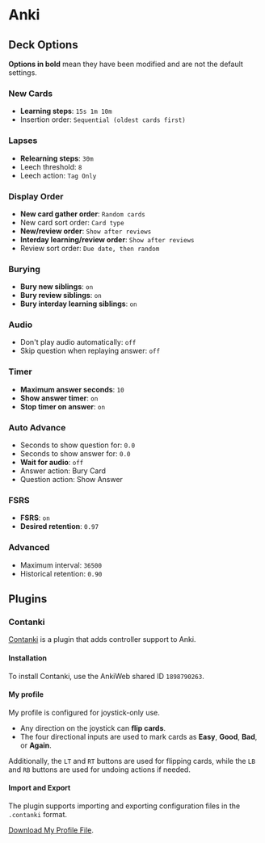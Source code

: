 # Anki

## Deck Options

**Options in bold** mean they have been modified and are not the default settings.

### New Cards

- **Learning steps**: `15s 1m 10m`
- Insertion order: `Sequential (oldest cards first)`

### Lapses

- **Relearning steps**: `30m`
- Leech threshold: `8`
- Leech action: `Tag Only`

### Display Order

- **New card gather order**: `Random cards`
- New card sort order: `Card type`
- **New/review order**: `Show after reviews`
- **Interday learning/review order**: `Show after reviews`
- Review sort order: `Due date, then random`

### Burying

- **Bury new siblings**: `on`
- **Bury review siblings**: `on`
- **Bury interday learning siblings**: `on`

### Audio

- Don't play audio automatically: `off`
- Skip question when replaying answer: `off`

### Timer

- **Maximum answer seconds**: `10`
- **Show answer timer**: `on`
- **Stop timer on answer**: `on`

### Auto Advance

- Seconds to show question for: `0.0`
- Seconds to show answer for: `0.0`
- **Wait for audio**: `off`
- Answer action: Bury Card
- Question action: Show Answer

### FSRS

- **FSRS**: `on`
- **Desired retention**: `0.97`

### Advanced

- Maximum interval: `36500`
- Historical retention: `0.90`

## Plugins

### Contanki

[Contanki](https://ankiweb.net/shared/info/1898790263) is a plugin that adds controller support to Anki.

#### Installation

To install Contanki, use the AnkiWeb shared ID `1898790263`.

#### My profile

My profile is configured for joystick-only use.

- Any direction on the joystick can **flip cards**.
- The four directional inputs are used to mark cards as **Easy**, **Good**, **Bad**, or **Again**.

Additionally, the `LT` and `RT` buttons are used for flipping cards,
while the `LB` and `RB` buttons are used for undoing actions if needed.

#### Import and Export

The plugin supports importing and exporting configuration files in the `.contanki` format.

[Download My Profile File](/anki/joystick-main.contanki).
